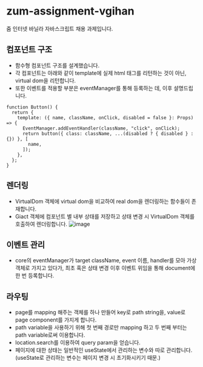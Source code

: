# zum-assignment-vgihan

줌 인터넷 바닐라 자바스크립트 채용 과제입니다.

## 컴포넌트 구조

- 함수형 컴포넌트 구조를 설계했습니다.
- 각 컴포넌트는 아래와 같이 template에 실제 html 태그를 리턴하는 것이 아닌, virtual dom을 리턴합니다.
- 또한 이벤트를 적용할 부분은 eventManager를 통해 등록하는 데, 이후 설명드립니다.

```
function Button() {
  return {
    template: ({ name, className, onClick, disabled = false }: Props) => {
      EventManager.addEventHandler(className, "click", onClick);
      return button({ class: className, ...(disabled ? { disabled } : {}) }, [
        name,
      ]);
    },
  };
}
```

## 렌더링

- VirtualDom 객체에 virtual dom을 비교하여 real dom을 렌더링하는 함수들이 존재합니다.
- Giact 객체에 컴포넌트 별 내부 상태를 저장하고 상태 변경 시 VirtualDom 객체를 호출하여 렌더링합니다.
  ![image](https://user-images.githubusercontent.com/49841765/153843674-927a36d8-78d1-44a4-971f-a7dd0b937add.png)

## 이벤트 관리

- core의 eventManager가 target className, event 이름, handler를 모아 가상 객체로 가지고 있다가, 최초 혹은 상태 변경 이후 이벤트 위임을 통해 document에 한 번 등록합니다.

## 라우팅

- page를 mapping 해주는 객체를 하나 만들어 key로 path string을, value로 page component를 가지게 합니다.
- path variable을 사용하기 위해 첫 번째 경로만 mapping 하고 두 번째 부터는 path variable로써 이용합니다.
- location.search를 이용하여 query param을 얻습니다.
- 페이지에 대한 상태는 일반적인 useState에서 관리하는 변수와 따로 관리합니다. (useState로 관리하는 변수는 페이지 변경 시 초기화시키기 때문.)
